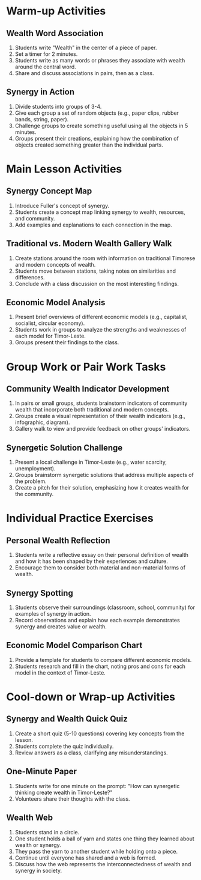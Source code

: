 # Warm-up Activities

## Wealth Word Association
1. Students write "Wealth" in the center of a piece of paper.
2. Set a timer for 2 minutes.
3. Students write as many words or phrases they associate with wealth around the central word.
4. Share and discuss associations in pairs, then as a class.

## Synergy in Action
1. Divide students into groups of 3-4.
2. Give each group a set of random objects (e.g., paper clips, rubber bands, string, paper).
3. Challenge groups to create something useful using all the objects in 5 minutes.
4. Groups present their creations, explaining how the combination of objects created something greater than the individual parts.

# Main Lesson Activities

## Synergy Concept Map
1. Introduce Fuller's concept of synergy.
2. Students create a concept map linking synergy to wealth, resources, and community.
3. Add examples and explanations to each connection in the map.

## Traditional vs. Modern Wealth Gallery Walk
1. Create stations around the room with information on traditional Timorese and modern concepts of wealth.
2. Students move between stations, taking notes on similarities and differences.
3. Conclude with a class discussion on the most interesting findings.

## Economic Model Analysis
1. Present brief overviews of different economic models (e.g., capitalist, socialist, circular economy).
2. Students work in groups to analyze the strengths and weaknesses of each model for Timor-Leste.
3. Groups present their findings to the class.

# Group Work or Pair Work Tasks

## Community Wealth Indicator Development
1. In pairs or small groups, students brainstorm indicators of community wealth that incorporate both traditional and modern concepts.
2. Groups create a visual representation of their wealth indicators (e.g., infographic, diagram).
3. Gallery walk to view and provide feedback on other groups' indicators.

## Synergetic Solution Challenge
1. Present a local challenge in Timor-Leste (e.g., water scarcity, unemployment).
2. Groups brainstorm synergetic solutions that address multiple aspects of the problem.
3. Create a pitch for their solution, emphasizing how it creates wealth for the community.

# Individual Practice Exercises

## Personal Wealth Reflection
1. Students write a reflective essay on their personal definition of wealth and how it has been shaped by their experiences and culture.
2. Encourage them to consider both material and non-material forms of wealth.

## Synergy Spotting
1. Students observe their surroundings (classroom, school, community) for examples of synergy in action.
2. Record observations and explain how each example demonstrates synergy and creates value or wealth.

## Economic Model Comparison Chart
1. Provide a template for students to compare different economic models.
2. Students research and fill in the chart, noting pros and cons for each model in the context of Timor-Leste.

# Cool-down or Wrap-up Activities

## Synergy and Wealth Quick Quiz
1. Create a short quiz (5-10 questions) covering key concepts from the lesson.
2. Students complete the quiz individually.
3. Review answers as a class, clarifying any misunderstandings.

## One-Minute Paper
1. Students write for one minute on the prompt: "How can synergetic thinking create wealth in Timor-Leste?"
2. Volunteers share their thoughts with the class.

## Wealth Web
1. Students stand in a circle.
2. One student holds a ball of yarn and states one thing they learned about wealth or synergy.
3. They pass the yarn to another student while holding onto a piece.
4. Continue until everyone has shared and a web is formed.
5. Discuss how the web represents the interconnectedness of wealth and synergy in society.